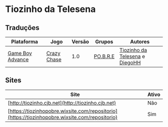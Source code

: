 # Tiozinho da Telesena

## Traduções

| Plataforma | Jogo | Versão | Grupos | Autores |
| ----------- | ----------- | ----------- | ----------- | ----------- |
| [Game Boy Advance](../../traducoes/game-boy-advance/) | [Crazy Chase](../../traducoes/game-boy-advance/crazy-chase_tiozinho-da-telesena-diegohh/) | 1.0 | [PO\.B\.R\.E](../../grupos/pobre/) | [Tiozinho da Telesena](../../autores/tiozinho-da-telesena/) e [DiegoHH](../../autores/diegohh/) |

## Sites

| Site | Ativo |
| ----------- | ----------- |
| [http://tiozinho.cjb.net](http://tiozinho.cjb.net) | Não |
| [https://tiozinhopobre.wixsite.com/repositorio](https://tiozinhopobre.wixsite.com/repositorio) | Sim |